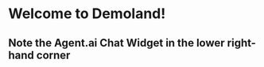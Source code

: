 # Welcome to Demoland!

## Note the Agent.ai Chat Widget in the lower right-hand corner
<!-- agent.ai chat widget begin -->
   <script id="user-care-script" src='https://webclient.agent.ai/js/agentai.js'></script>
   <script>
       AgentAI.initialize({
           'app_id': 'udvlVlwJLtdfGpuFvelhqw',
           'api_key': 'AHTN65UUJVE4Q0002UPWNPOZ262FC3DAWLS2KJH3XE',
           'allow_location': true,
           'api_domain': 'agent-demo01.agent.ai'
       });
   </script>
<!-- agent.ai chat widget end -->

